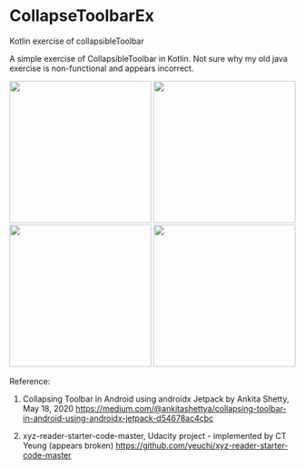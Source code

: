 # CollapseToolbarEx
Kotlin exercise of collapsibleToolbar

A simple exercise of CollapsibleToolbar in Kotlin.
Not sure why my old java exercise is non-functional and appears incorrect.

<img width="250" src="https://user-images.githubusercontent.com/1282659/162630213-b2a70617-64a4-4d5e-ac3e-59ba36d337d8.png"> <img width="250" src="https://user-images.githubusercontent.com/1282659/162630215-860ac3f9-cc14-49ce-ab6d-03c597bf9847.png"> <img width="250" src="https://user-images.githubusercontent.com/1282659/162630218-215fc312-5d1a-4abc-82d0-f5db0f6c2725.png"> <img width="250" src="https://user-images.githubusercontent.com/1282659/162630222-b317a1dd-9f32-48b6-b59f-8d86b4d0a747.png">

Reference:

1. Collapsing Toolbar in Android using androidx Jetpack by Ankita Shetty, May 18, 2020
https://medium.com/@ankitashettya/collapsing-toolbar-in-android-using-androidx-jetpack-d54678ac4cbc

2. xyz-reader-starter-code-master, Udacity project - implemented by CT Yeung
(appears broken)
https://github.com/yeuchi/xyz-reader-starter-code-master



